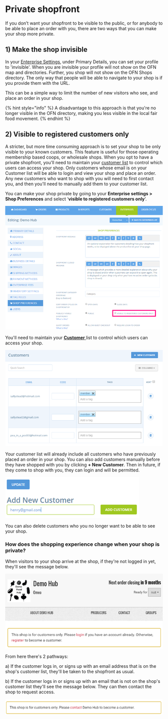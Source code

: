 # Private shopfront

If you don’t want your shopfront to be visible to the public, or for anybody to be able to place an order with you, there are two ways that you can make your shop more private.

## 1\) Make the shop invisible

In your [Enterprise Settings](../../basic-features/enterprise-settings.md), under Primary Details, you can set your profile to 'invisible'. When you are invisible your profile will not show on the OFN map and directories. Further, you shop will not show on the OFN Shops directory. The only way that people will be able to navigate to your shop is if you provide them with the URL.

This can be a simple way to limit the number of new visitors who see, and place an order in your shop.

{% hint style="info" %}
 A disadvantage to this approach is that you're no longer visible in the OFN directory, making you less visible in the local fair food movement. 
{% endhint %}

## 2\) Visible to registered customers only

A stricter, but more time consuming approach is to set your shop to be only visible to your known customers. This feature is useful for those operating membership based coops, or wholesale shops. When you opt to have a private shopfront, you'll need to maintain your [customer list](customers.md) to control which users can access your shop. Only customers whose email is on your Customer list will be able to login and view your shop and place an order. Any new customers who want to shop with you will need to first contact you, and then you'll need to manually add them to your customer list.

You can make your shop private by going to your **Enterprise settings &gt; Shop Preferences** and select ‘**visible to registered customers only**‘.

![](../../.gitbook/assets/registered-customers-only.png)

You'll need to maintain your [**Customer** ](customers.md)list to control which users can access your shop.

![](../../.gitbook/assets/customerssssss.png)

Your customer list will already include all customers who have previously placed an order in your shop. You can also add customers manually before they have shopped with you by clicking **+ New Customer**. Then in future, if they come to shop with you, they can login and will be permitted.

![](../../.gitbook/assets/add-new-customer.png)

You can also delete customers who you no longer want to be able to see your shop.

### How does the shopping experience change when your shop is private?

When visitors to your shop arrive at the shop, if they're not logged in yet, they'll see the message below.

![](../../.gitbook/assets/demo-login-required.png)

From here there's 2 pathways:

a\) If the customer logs in, or signs up with an email address that is on the shop's customer list, they'll be taken to the shopfront as usual.

b\) If the customer logs in or signs up with an email that is not on the shop's customer list they'll see the message below. They can then contact the shop to request access.

![](../../.gitbook/assets/image%20%288%29.png)

